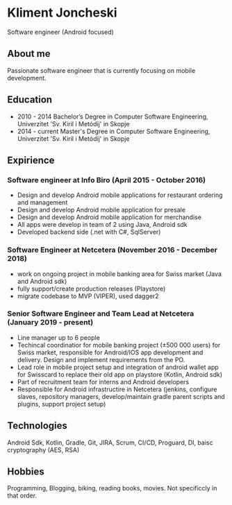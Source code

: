 # Kliment Joncheski
Software engineer (Android focused)

## About me
Passionate software engineer that is currently focusing on mobile development.

## Education
- 2010 - 2014 Bachelor’s Degree in Computer Software Engineering, Univerzitet 'Sv. Kiril i Metódij' in Skopje
- 2014 - current Master's Degree in Computer Software Engineering, Univerzitet 'Sv. Kiril i Metódij' in Skopje

## Expirience

### Software engineer at Info Biro (April 2015 - October 2016)
- Design and develop Android mobile applications for restaurant ordering and management
- Design and develop Android mobile application for presale
- Design and develop Android mobile application for merchandise
- All apps were develop in team of 2 using Java, Android sdk
- Developed backend side (.net with C#, SqlServer)

### Software Engineer at Netcetera (November 2016 - December 2018)
- work on ongoing project in mobile banking area for Swiss market (Java and Android sdk)
- fully support/create production releases (Playstore)
- migrate codebase to MVP (VIPER), used dagger2

### Senior Software Engineer and Team Lead at Netcetera (January 2019 - present)
- Line manager up to 6 people
- Techincal coordinatior for mobile banking project (±500 000 users) for Swiss market, responsible for Android/IOS app development and delivery. Design and implement requirements from the PO.
- Lead role in mobile project setup and integration of android wallet app for Swisscard to replace their old app on playstore (Kotlin, Android sdk)
- Part of recruitment team for interns and Android developers
- Responsible for Android infrastructire in Netcetera (jenkins, configure slaves, repository managers, develop/maintain gradle parent scripts and plugins, support project setup)

## Technologies
Android Sdk, Kotlin, Gradle, Git, JIRA, Scrum, CI/CD, Proguard, DI, baisc cryptography (AES, RSA)

## Hobbies
Programming, Blogging, biking, reading books, movies. Not specificcly in that order.
